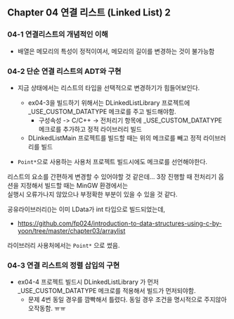 ﻿## Chapter 04 연결 리스트 (Linked List) 2

### 04-1 연결리스트의 개념적인 이해
* 배열은 메모리의 특성이 정적이여서, 메모리의 길이를 변경하는 것이 불가능함


### 04-2 단순 연결 리스트의 ADT와 구현
* 지금 상태에서는 리스트의 타입을 선택적으로 변경하기가 힘들어보인다.
  * ex04-3을 빌드하기 위해서는 DLinkedListLibrary 프로젝트에 _USE_CUSTOM_DATATYPE 메크로를 주고 빌드해야함.
    * 구성속성 -> C/C++ -> 전처리기 항목에 _USE_CUSTOM_DATATYPE 메크로를 추가하고 정적 라이브러리 빌드
  * DLinkedListMain 프로젝트를 빌드할 때는 위의 메크로를 빼고 정적 라이브러리를 빌드

* `Point*`으로 사용하는 사용처 프로젝트 빌드시에도 메크로를 선언해야한다.

리스트의 요소를 간편하게 변경할 수 있어야할 것 같은데...
3장 진행할 때 전처리기 옵션을 지정해서 빌드할 때는 MinGW 환경에서는  
실행시 오류가나지 않았으나 부정확한 부분이 있을 수 있을 것 같다.

공유라이브러리()는 이미 LData가 int 타입으로 빌드되었는데,
* https://github.com/fp024/introduction-to-data-structures-using-c-by-yoon/tree/master/chapter03/arraylist

라이브러리 사용처에서는 `Point*` 으로 썼음.


### 04-3 연결 리스트의 정렬 삽입의 구현
* ex04-4 프로젝트 빌드시 DLinkedListLibrary 가 먼저 _USE_CUSTOM_DATATYPE 메크로를 적용해서 빌드가 먼저되야함.
  * 문제 4번 동일 경우를 깜빡해서 틀렸다. 동일 경우 조건을 명시적으로 주지않아 오작동함. ㅠㅠ
